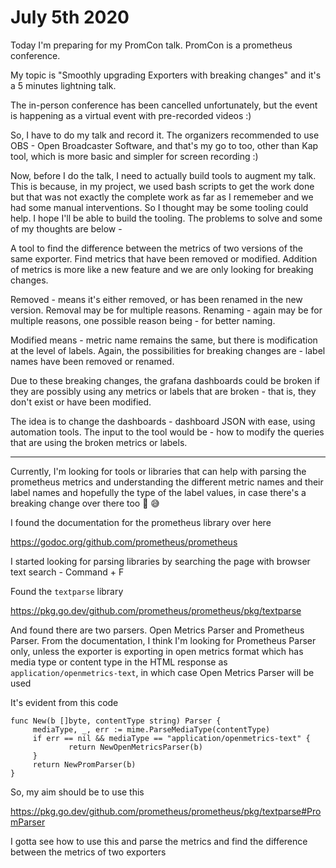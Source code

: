 # July 5th 2020

Today I'm preparing for my PromCon talk. PromCon is a prometheus conference.

My topic is "Smoothly upgrading Exporters with breaking changes" and it's a 5 minutes
lightning talk.

The in-person conference has been cancelled unfortunately, but the event is happening
as a virtual event with pre-recorded videos :)

So, I have to do my talk and record it. The organizers recommended to use OBS - Open
Broadcaster Software, and that's my go to too, other than Kap tool, which is more
basic and simpler for screen recording :)

Now, before I do the talk, I need to actually build tools to augment my talk.
This is because, in my project, we used bash scripts to get the work done but that
was not exactly the complete work as far as I rememeber and we had some manual
interventions. So I thought may be some tooling could help. I hope I'll be able to
build the tooling. The problems to solve and some of my thoughts are below -

A tool to find the difference between the metrics of two versions of the same
exporter. Find metrics that have been removed or modified. Addition of metrics
is more like a new feature and we are only looking for breaking changes.

Removed - means it's either removed, or has been renamed in the new version.
Removal may be for multiple reasons. Renaming - again may be for multiple reasons, one
possible reason being - for better naming.

Modified means - metric name remains the same, but there is modification at
the level of labels. Again, the possibilities for breaking changes are - label names
have been removed or renamed. 

Due to these breaking changes, the grafana dashboards could be broken if
they are possibly using any metrics or labels that are broken - that is, they
don't exist or have been modified.

The idea is to change the dashboards - dashboard JSON with ease,
using automation tools. The input to the tool would be - how to
modify the queries that are using the broken metrics or labels.

---

Currently, I'm looking for tools or libraries that can help with
parsing the prometheus metrics and understanding the different
metric names and their label names and hopefully the type of the
label values, in case there's a breaking change over there too 🙈 😅

I found the documentation for the prometheus library over here

https://godoc.org/github.com/prometheus/prometheus

I started looking for parsing libraries by searching the page with
browser text search - Command + F

Found the `textparse` library

https://pkg.go.dev/github.com/prometheus/prometheus/pkg/textparse

And found there are two parsers. Open Metrics Parser and Prometheus Parser.
From the documentation, I think I'm looking for Prometheus Parser only,
unless the exporter is exporting in open metrics format which has
media type or content type in the HTML response as `application/openmetrics-text`,
in which case Open Metrics Parser will be used

It's evident from this code

```golang
func New(b []byte, contentType string) Parser {
     mediaType, _, err := mime.ParseMediaType(contentType)
     if err == nil && mediaType == "application/openmetrics-text" {
             return NewOpenMetricsParser(b)
     }
     return NewPromParser(b)
}
```

So, my aim should be to use this

https://pkg.go.dev/github.com/prometheus/prometheus/pkg/textparse#PromParser

I gotta see how to use this and parse the metrics and find the difference
between the metrics of two exporters


